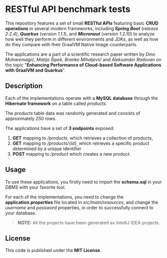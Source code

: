 # RESTful API benchmark tests

This repository features a set of small **RESTful APIs** featuring basic **CRUD operations** in several modern frameworks, including **_Spring Boot_** (_release 2.2.4_), **_Quarkus_** (_version 1.1.1_), and **_Micronaut_** (_version 1.2.10_) to analyze how well they perform in different environments and JDKs, as well as how do they compare with their GraalVM Native Image counterparts.

The applications are a part of a scientific research paper written by _Dino Muharemagić_, _Matija Šipek_, _Branko Mihaljević_ and _Aleksander Radovan_ on the topic "**Enhancing Performance of Cloud-based Software Applications with GraalVM and Quarkus**".

## Description

Each of the implementations operate with a **MySQL database** through the **Hibernate framework** on a table called _products_.

The _products_ table data was randomly generated and consists of approximately _250 rows_.

The applications have a set of **3 endpoints** exposed:

1.  **GET** mapping to _/products_, which retrieves a collection of products,
2.  **GET** mapping to _/products/{id}_, which retrieves a specific product determined by a unique identifier
3.  **POST** mapping to _/product_ which creates a new product.

## Usage

To use these applications, you firstly need to import the **schema.sql** in your _DBMS_ with your favorite tool.

For each of the implementations, you need to change the **application.properties** file located in _src/main/resources_, and change the _username_ and _password_ properties, in order to successfully connect to your database.

> **NOTE:** All the projects have been generated as IntelliJ IDEA projects.

## License

This code is published under the **MIT License**.
